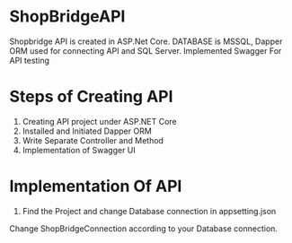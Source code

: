 # ShopBridgeAPI

Shopbridge API is created in ASP.Net Core.
DATABASE is MSSQL, Dapper ORM used for connecting API and SQL Server.
Implemented Swagger For API testing

# Steps of Creating API
1. Creating API project under ASP.NET Core
2. Installed and Initiated Dapper ORM
3. Write Separate Controller and Method
4. Implementation of Swagger UI

# Implementation Of API
  
1. Find the Project and change Database connection in appsetting.json


Change ShopBridgeConnection according to your Database connection.



